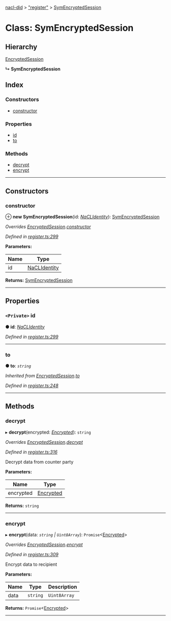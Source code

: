 [nacl-did](../README.md) > ["register"](../modules/_register_.md) > [SymEncryptedSession](../classes/_register_.symencryptedsession.md)

# Class: SymEncryptedSession

## Hierarchy

 [EncryptedSession](_register_.encryptedsession.md)

**↳ SymEncryptedSession**

## Index

### Constructors

* [constructor](_register_.symencryptedsession.md#constructor)

### Properties

* [id](_register_.symencryptedsession.md#id)
* [to](_register_.symencryptedsession.md#to)

### Methods

* [decrypt](_register_.symencryptedsession.md#decrypt)
* [encrypt](_register_.symencryptedsession.md#encrypt)

---

## Constructors

<a id="constructor"></a>

###  constructor

⊕ **new SymEncryptedSession**(id: *[NaCLIdentity](_register_.naclidentity.md)*): [SymEncryptedSession](_register_.symencryptedsession.md)

*Overrides [EncryptedSession](_register_.encryptedsession.md).[constructor](_register_.encryptedsession.md#constructor)*

*Defined in [register.ts:299](https://github.com/uport-project/nacl-did/blob/89cb74c/src/register.ts#L299)*

**Parameters:**

| Name | Type |
| ------ | ------ |
| id | [NaCLIdentity](_register_.naclidentity.md) |

**Returns:** [SymEncryptedSession](_register_.symencryptedsession.md)

___

## Properties

<a id="id"></a>

### `<Private>` id

**● id**: *[NaCLIdentity](_register_.naclidentity.md)*

*Defined in [register.ts:299](https://github.com/uport-project/nacl-did/blob/89cb74c/src/register.ts#L299)*

___
<a id="to"></a>

###  to

**● to**: *`string`*

*Inherited from [EncryptedSession](_register_.encryptedsession.md).[to](_register_.encryptedsession.md#to)*

*Defined in [register.ts:248](https://github.com/uport-project/nacl-did/blob/89cb74c/src/register.ts#L248)*

___

## Methods

<a id="decrypt"></a>

###  decrypt

▸ **decrypt**(encrypted: *[Encrypted](../interfaces/_register_.encrypted.md)*): `string`

*Overrides [EncryptedSession](_register_.encryptedsession.md).[decrypt](_register_.encryptedsession.md#decrypt)*

*Defined in [register.ts:316](https://github.com/uport-project/nacl-did/blob/89cb74c/src/register.ts#L316)*

Decrypt data from counter party

**Parameters:**

| Name | Type |
| ------ | ------ |
| encrypted | [Encrypted](../interfaces/_register_.encrypted.md) |

**Returns:** `string`

___
<a id="encrypt"></a>

###  encrypt

▸ **encrypt**(data: *`string` | `Uint8Array`*): `Promise`<[Encrypted](../interfaces/_register_.encrypted.md)>

*Overrides [EncryptedSession](_register_.encryptedsession.md).[encrypt](_register_.encryptedsession.md#encrypt)*

*Defined in [register.ts:309](https://github.com/uport-project/nacl-did/blob/89cb74c/src/register.ts#L309)*

Encrypt data to recipient

**Parameters:**

| Name | Type | Description |
| ------ | ------ | ------ |
| data | `string` | `Uint8Array` |   |

**Returns:** `Promise`<[Encrypted](../interfaces/_register_.encrypted.md)>

___

